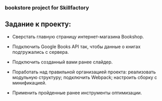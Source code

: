 ### bookstore project for Skillfactory

## Задание к проекту:

* Сверстать главную страницу интернет-магазина Bookshop.
* Подключить Google Books API так, чтобы данные о книгах подгружались с сервера.
* Подключить созданный вами ранее слайдер.

* Поработать над правильной организацией проекта:
реализовать модульную структуру;
подключить Webpack;
настроить сборку с минификацией.
* Применить пройденные  ранее инструменты оптимизации.
